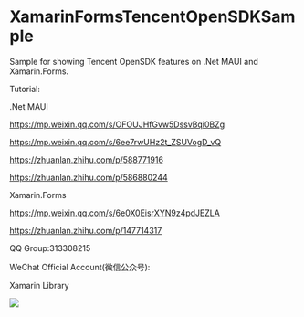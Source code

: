 # XamarinFormsTencentOpenSDKSample
Sample for showing Tencent OpenSDK features on .Net MAUI and Xamarin.Forms.

Tutorial:

.Net MAUI

https://mp.weixin.qq.com/s/OFOUJHfGvw5DssvBqi0BZg

https://mp.weixin.qq.com/s/6ee7rwUHz2t_ZSUVogD_vQ

https://zhuanlan.zhihu.com/p/588771916

https://zhuanlan.zhihu.com/p/586880244

Xamarin.Forms

https://mp.weixin.qq.com/s/6e0X0EisrXYN9z4pdJEZLA

https://zhuanlan.zhihu.com/p/147714317

QQ Group:313308215

WeChat Official Account(微信公众号):

Xamarin Library

<img src="https://github.com/jingliancui/XamarinFormsTencentOpenSDKSample/blob/master/Images/wechatqrcode.jpg?raw=true"/>

